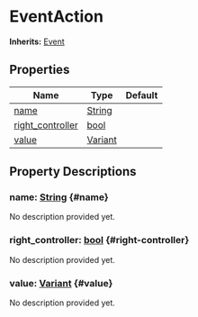 # EventAction
**Inherits:** [Event](/reference/Event.html)
    


## Properties

| Name                                  | Type                                                                      | Default |
| ------------------------------------- | ------------------------------------------------------------------------- | ------- |
| [name](#name)                         | [String](https://docs.godotengine.org/de/4.x/classes/class_string.html)   |         |
| [right_controller](#right-controller) | [bool](https://docs.godotengine.org/de/4.x/classes/class_bool.html)       |         |
| [value](#value)                       | [Variant](https://docs.godotengine.org/de/4.x/classes/class_variant.html) |         |







## Property Descriptions

### name: [String](https://docs.godotengine.org/de/4.x/classes/class_string.html) {#name}

No description provided yet.

### right_controller: [bool](https://docs.godotengine.org/de/4.x/classes/class_bool.html) {#right-controller}

No description provided yet.

### value: [Variant](https://docs.godotengine.org/de/4.x/classes/class_variant.html) {#value}

No description provided yet.
